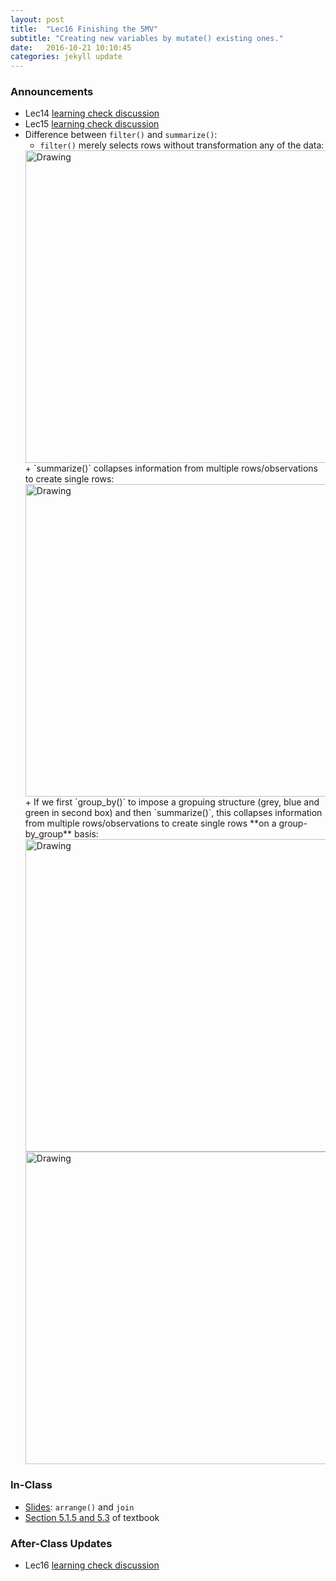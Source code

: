 ```yaml
---
layout: post
title:  "Lec16 Finishing the 5MV"
subtitle: "Creating new variables by mutate() existing ones."
date:   2016-10-21 10:10:45
categories: jekyll update
---
```




### Announcements


* Lec14 <a href = "{{ site.baseurl }}/assets/LC/more_data_manipulation.html" target = "_blank">learning check discussion</a>
* Lec15 <a href = "{{ site.baseurl }}/assets/LC/more_data_manipulation_2.html" target = "_blank">learning check discussion</a>
* Difference between `filter()` and `summarize()`:
    + `filter()` merely selects rows without transformation any of the data:
    <img src="{{ site.baseurl }}/assets/figure/filter.png" alt="Drawing" style="width: 500px;"/>
    + `summarize()` collapses information from multiple rows/observations to create single rows:
    <img src="{{ site.baseurl }}/assets/figure/summarize1.png" alt="Drawing" style="width: 500px;"/>
    + If we first `group_by()` to impose a gropuing structure (grey, blue and green in second box) and then `summarize()`, this collapses information from multiple rows/observations to create single rows **on a group-by_group** basis:
     <img src="{{ site.baseurl }}/assets/figure/group.png" alt="Drawing" style="width: 500px;"/>
     <img src="{{ site.baseurl }}/assets/figure/group_summary.png" alt="Drawing" style="width: 500px;"/>
   
    







### In-Class

* <a href = "{{ site.baseurl }}/assets/2-Data/finishing_5MV.html" target = "_blank">Slides</a>: `arrange()` and `join`
* <a href = "https://rudeboybert.github.io/IntroStatDataSciences/5-manip.html#reorder-the-data-frame-using-arrange" target = "_blank">Section 5.1.5 and 5.3</a> of textbook



### After-Class Updates

* Lec16 <a href = "{{ site.baseurl }}/assets/LC/finishing_data_manipulation.html" target = "_blank">learning check discussion</a>

